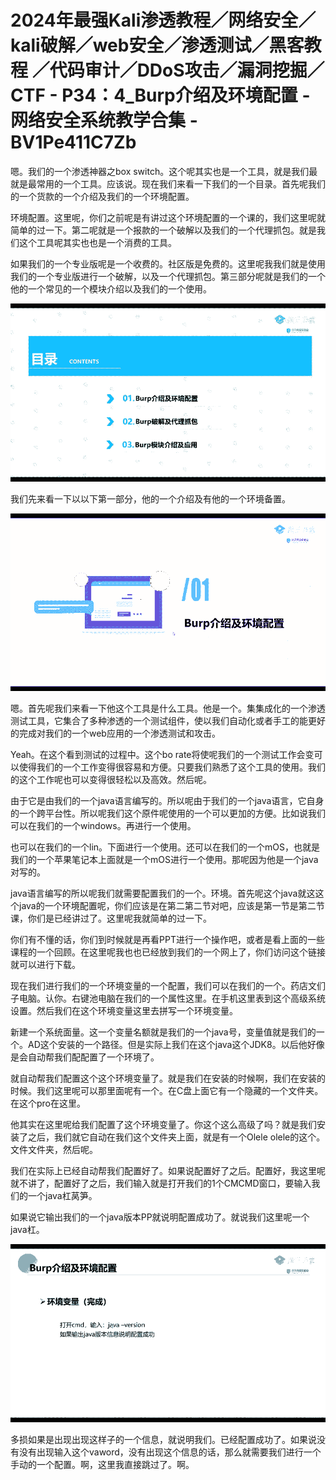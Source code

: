 # 2024年最强Kali渗透教程／网络安全／kali破解／web安全／渗透测试／黑客教程 ／代码审计／DDoS攻击／漏洞挖掘／CTF - P34：4_Burp介绍及环境配置 - 网络安全系统教学合集 - BV1Pe411C7Zb

嗯。我们的一个渗透神器之box switch。这个呢其实也是一个工具，就是我们最就是最常用的一个工具。应该说。现在我们来看一下我们的一个目录。首先呢我们的一个货款的一个介绍及我们的一个环境配置。

环境配置。这里呢，你们之前呢是有讲过这个环境配置的一个课的，我们这里呢就简单的过一下。第二呢就是一个报款的一个破解以及我们的一个代理抓包。就是我们这个工具呢其实也也是一个消费的工具。

如果我们的一个专业版呢是一个收费的。社区版是免费的。这里呢我我们就是使用我们的一个专业版进行一个破解，以及一个代理抓包。第三部分呢就是我们的一个他的一个常见的一个模块介绍以及我们的一个使用。



![](img/1c732556400d67dfdf91249a558c4653_1.png)

我们先来看一下以以下第一部分，他的一个介绍及有他的一个环境备置。

![](img/1c732556400d67dfdf91249a558c4653_3.png)

嗯。首先呢我们来看一下他这个工具是什么工具。他是一个。集集成化的一个渗透测试工具，它集合了多种渗透的一个测试组件，使以我们自动化或者手工的能更好的完成对我们的一个web应用的一个渗透测试和攻击。

Yeah。在这个看到测试的过程中。这个bo rate将使呢我们的一个测试工作会变可以使得我们的一个工作变得很容易和方便。只要我们熟悉了这个工具的使用。我们的这个工作呢也可以变得很轻松以及高效。然后呢。

由于它是由我们的一个java语言编写的。所以呢由于我们的一个java语言，它自身的一个跨平台性。所以呢我们这个原件呢使用的一个可以更加的方便。比如说我们可以在我们的一个windows。再进行一个使用。

也可以在我们的一个lin。下面进行一个使用。还可以在我们的一个mOS，也就是我们的一个苹果笔记本上面就是一个mOS进行一个使用。那呢因为他是一个java对写的。

java语言编写的所以呢我们就需要配置我们的一个。环境。首先呢这个java就这这个java的一个环境配置呢，你们应该是在第二第二节对吧，应该是第一节是第二节课，你们是已经讲过了。这里呢我就简单的过一下。

你们有不懂的话，你们到时候就是再看PPT进行一个操作吧，或者是看上面的一些课程的一个回顾。在这里呢我也也已经放到我们的一个网上了，你们访问这个链接就可以进行下载。

现在我们进行我们的一个环境变量的一个配置，我们可以在我们的一个。药店文们子电脑。认你。右键池电脑在我们的一个属性这里。在手机这里表到这个高级系统设置。然后我们在这个环境变量这里去拼写一个环境变量。

新建一个系统面量。这一个变量名额就是我们的一个java号，变量值就是我们的一个。AD这个安装的一个路径。但是实际上我们在这个java这个JDK8。以后他好像是会自动帮我们配配置了一个环境了。

就自动帮我们配置这个这个环境变量了。就是我们在安装的时候啊，我们在安装的时候。我们这里呢可以那里面呢有一个。在C盘上面它有一个隐藏的一个文件夹。在这个pro在这里。

他其实在这里呢给我们配置了这个环境变量了。你这个这么高级了吗？就是我们安装了之后，我们就它自动在我们这个文件夹上面，就是有一个Olele olele的这个。文件文件夹，然后呢。

我们在实际上已经自动帮我们配置好了。如果说配置好了之后。配置好，我这里呢就不讲了，配置好了之后，我们输入就是打开我们的1个CMCMD窗口，要输入我们的一个java杠莴笋。

如果说它输出我们的一个java版本PP就说明配置成功了。就说我们这里呢一个java杠。

![](img/1c732556400d67dfdf91249a558c4653_5.png)

多损如果是出现出现这样子的一个信息，就说明我们。已经配置成功了。如果说没有没有出现输入这个vaword，没有出现这个信息的话，那么就需要我们进行一个手动的一个配置。啊，这里我直接跳过了。啊。

